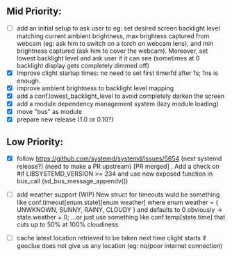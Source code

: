 ## Mid Priority:
- [ ] add an initial setup to ask user to eg: set desired screen backlight level matching current ambient brightness, max brightess captured from webcam (eg: ask him to switch on a torch on webcam lens), and min brightness captured (ask him to cover the webcam). Moreover, set lowest backlight level and ask user if it can see (sometimes at 0 backlight display gets completely dimmed off)
- [x] Improve clight startup times: no need to set first timerfd after 1s; 1ns is enough.
- [x] improve ambient brightness to backlight level mapping
- [x] add a conf.lowest_backlight_level to avoid completely darken the screen
- [x] add a module dependency management system (lazy module loading)
- [x] move "bus" as module
- [x] prepare new release (1.0 or 0.10?)

## Low Priority:
- [x] follow https://github.com/systemd/systemd/issues/5654 (next systemd release?) (need to make a PR upstream) [PR merged] . Add a check on #if LIBSYSTEMD_VERSION >= 234 and use new exposed function in bus_call (sd_bus_message_appendv())
- [ ] add weather support (WIP) New struct for timeouts wuld be something like conf.timeout[enum state][enum weather] where enum weather = { UNWKNOWN, SUNNY, RAINY, CLOUDY } and defaults to 0 obviously -> state.weather = 0; ...or just use something like conf.temp[state.time] that cuts up to 50% at 100% cloudiness 
- [ ] cache latest location retrieved to be taken next time clight starts if geoclue does not give us any location (eg: no/poor internet connection)

